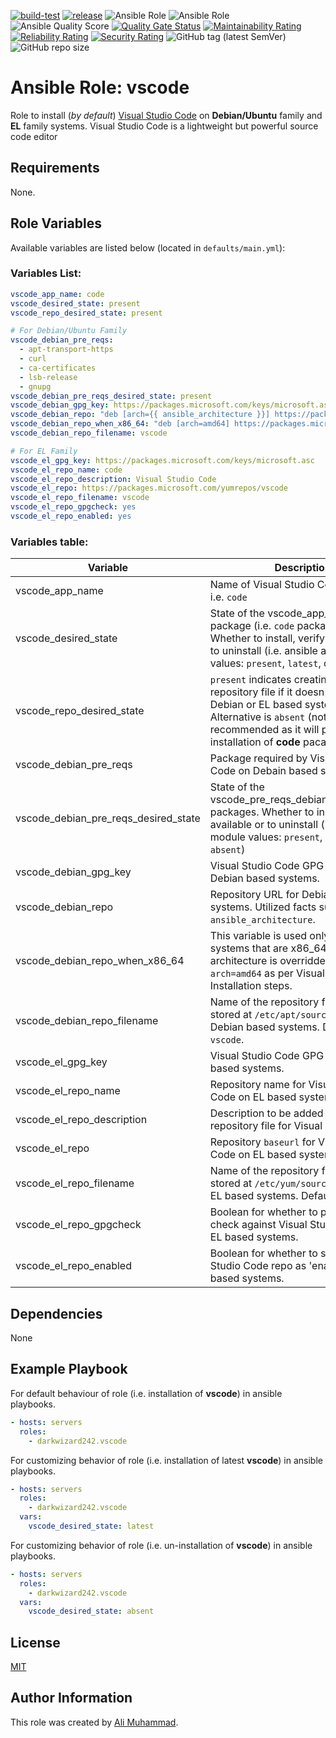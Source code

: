 [![build-test](https://github.com/darkwizard242/ansible-role-vscode/workflows/build-and-test/badge.svg?branch=master)](https://github.com/darkwizard242/ansible-role-vscode/actions?query=workflow%3Abuild-and-test) [![release](https://github.com/darkwizard242/ansible-role-vscode/workflows/release/badge.svg)](https://github.com/darkwizard242/ansible-role-vscode/actions?query=workflow%3Arelease) ![Ansible Role](https://img.shields.io/ansible/role/57401?color=dark%20green%20) ![Ansible Role](https://img.shields.io/ansible/role/d/57401?label=role%20downloads) ![Ansible Quality Score](https://img.shields.io/ansible/quality/57401?label=ansible%20quality%20score) [![Quality Gate Status](https://sonarcloud.io/api/project_badges/measure?project=ansible-role-vscode&metric=alert_status)](https://sonarcloud.io/dashboard?id=ansible-role-vscode) [![Maintainability Rating](https://sonarcloud.io/api/project_badges/measure?project=ansible-role-vscode&metric=sqale_rating)](https://sonarcloud.io/dashboard?id=ansible-role-vscode) [![Reliability Rating](https://sonarcloud.io/api/project_badges/measure?project=ansible-role-vscode&metric=reliability_rating)](https://sonarcloud.io/dashboard?id=ansible-role-vscode) [![Security Rating](https://sonarcloud.io/api/project_badges/measure?project=ansible-role-vscode&metric=security_rating)](https://sonarcloud.io/dashboard?id=ansible-role-vscode) ![GitHub tag (latest SemVer)](https://img.shields.io/github/tag/darkwizard242/ansible-role-vscode?label=release) ![GitHub repo size](https://img.shields.io/github/repo-size/darkwizard242/ansible-role-vscode?color=orange&style=flat-square)

# Ansible Role: vscode

Role to install (_by default_) [Visual Studio Code](https://code.visualstudio.com/docs) on **Debian/Ubuntu** family and **EL** family systems. Visual Studio Code is a lightweight but powerful source code editor

## Requirements

None.

## Role Variables

Available variables are listed below (located in `defaults/main.yml`):

### Variables List:

```yaml
vscode_app_name: code
vscode_desired_state: present
vscode_repo_desired_state: present

# For Debian/Ubuntu Family
vscode_debian_pre_reqs:
  - apt-transport-https
  - curl
  - ca-certificates
  - lsb-release
  - gnupg
vscode_debian_pre_reqs_desired_state: present
vscode_debian_gpg_key: https://packages.microsoft.com/keys/microsoft.asc
vscode_debian_repo: "deb [arch={{ ansible_architecture }}] https://packages.microsoft.com/repos/{{ vscode_app_name }} stable main"
vscode_debian_repo_when_x86_64: "deb [arch=amd64] https://packages.microsoft.com/repos/{{ vscode_app_name }} stable main"
vscode_debian_repo_filename: vscode

# For EL Family
vscode_el_gpg_key: https://packages.microsoft.com/keys/microsoft.asc
vscode_el_repo_name: code
vscode_el_repo_description: Visual Studio Code
vscode_el_repo: https://packages.microsoft.com/yumrepos/vscode
vscode_el_repo_filename: vscode
vscode_el_repo_gpgcheck: yes
vscode_el_repo_enabled: yes
```

### Variables table:

Variable                             | Description
------------------------------------ | -------------------------------------------------------------------------------------------------------------------------------------------------------------------------------------------------------
vscode_app_name                      | Name of Visual Studio Code package i.e. `code`
vscode_desired_state                 | State of the vscode_app_name package (i.e. `code` package itself.). Whether to install, verify if available or to uninstall (i.e. ansible apt module values: `present`, `latest`, or `absent`)
vscode_repo_desired_state            | `present` indicates creating the repository file if it doesn't exist on Debian or EL based systems. Alternative is `absent` (not recommended as it will prevent from installation of **code** pacakge).
vscode_debian_pre_reqs               | Package required by Visual Studio Code on Debain based systems.
vscode_debian_pre_reqs_desired_state | State of the vscode_pre_reqs_debian_desired_state packages. Whether to install, verify if available or to uninstall (i.e. ansible apt module values: `present`, `latest`, or `absent`)
vscode_debian_gpg_key                | Visual Studio Code GPG required on Debian based systems.
vscode_debian_repo                   | Repository URL for Debian based systems. Utilized facts such as `ansible_architecture`.
vscode_debian_repo_when_x86_64       | This variable is used only against systems that are x86_64 type as the architecture is overridden to `arch=amd64` as per Visual Studio Code's Installation steps.
vscode_debian_repo_filename          | Name of the repository file that will be stored at `/etc/apt/sources.list.d/` on Debian based systems. Defaults to `vscode`.
vscode_el_gpg_key                    | Visual Studio Code GPG required on EL based systems.
vscode_el_repo_name                  | Repository name for Visual Studio Code on EL based systems.
vscode_el_repo_description           | Description to be added in EL based repository file for Visual Studio Code.
vscode_el_repo                       | Repository `baseurl` for Visual Studio Code on EL based systems.
vscode_el_repo_filename              | Name of the repository file that will be stored at `/etc/yum/sources.list.d/` on EL based systems. Defaults to `vscode`.
vscode_el_repo_gpgcheck              | Boolean for whether to perform gpg check against Visual Studio Code on EL based systems.
vscode_el_repo_enabled               | Boolean for whether to set Visual Studio Code repo as 'enabled' on EL based systems.

## Dependencies

None

## Example Playbook

For default behaviour of role (i.e. installation of **vscode**) in ansible playbooks.

```yaml
- hosts: servers
  roles:
    - darkwizard242.vscode
```

For customizing behavior of role (i.e. installation of latest **vscode**) in ansible playbooks.

```yaml
- hosts: servers
  roles:
    - darkwizard242.vscode
  vars:
    vscode_desired_state: latest
```

For customizing behavior of role (i.e. un-installation of **vscode**) in ansible playbooks.

```yaml
- hosts: servers
  roles:
    - darkwizard242.vscode
  vars:
    vscode_desired_state: absent
```

## License

[MIT](https://github.com/darkwizard242/ansible-role-vscode/blob/master/LICENSE)

## Author Information

This role was created by [Ali Muhammad](https://www.alimuhammad.dev).
